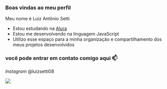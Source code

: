 ### Boas vindas ao meu perfil

Meu nome é Luiz Antônio Setti

- Estou estudando na [Alura](https://www.alura.com.br)
- Estou me desenvolvendo na linguagem JavaScript
- Utilizo esse espaço para a minha organização e compartilhamento dos meus projetos desenvolvidos

### você pode entrar em contato comigo aqui 📫
_Instagram_ @luizsetti08

![](https://media.tenor.com/2eWC-i5x54IAAAAM/neyney-neymar.gif)
